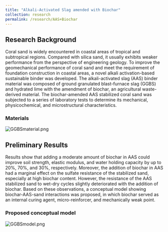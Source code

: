 ```yaml
---
title: "Alkali-Activated Slag amended with Biochar"
collection: research
permalink: /research/AAS+Biochar
---
```


## Research Background
Coral sand is widely encountered in coastal areas of tropical and subtropical regions. Compared with silica sand, it usually exhibits weaker performance from the perspective of engineering geology. To improve the geomechanical performance of coral sand and meet the requirement of foundation construction in coastal areas, a novel alkali activation-based sustainable binder was developed. The alkali-activated slag (AAS) binder material was composed of ground granulated blast-furnace slag (GGBS) and hydrated lime with the amendment of biochar, an agricultural waste-derived material. The biochar-amended AAS stabilized coral sand was subjected to a series of laboratory tests to determine its mechanical, physicochemical, and microstructural characteristics.

### Materials
![GGBSmaterial.png](https://kimile599.github.io/images/GGBSmaterial.png)

## Preliminary Results
Results show that adding a moderate amount of biochar in AAS could improve soil strength, elastic modulus, and water holding capacity by up to 20%, 70%, and 30%, respectively. Moreover, the addition of biochar in AAS had a marginal effect on the sulfate resistance of the stabilized sand, especially at high biochar content. However, the resistance of the AAS stabilized sand to wet-dry cycles slightly deteriorated with the addition of biochar. Based on these observations, a conceptual model showing biochar-AAS-sand interactions was proposed, in which biochar served as an internal curing agent, micro-reinforcer, and mechanically weak point.

### Proposed conceptual model
![GGBSmodel.png](https://kimile599.github.io/images/GGBSmodel.png)


